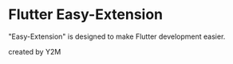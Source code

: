 # Flutter Easy-Extension

"Easy-Extension" is designed to make Flutter development easier.

created by Y2M
